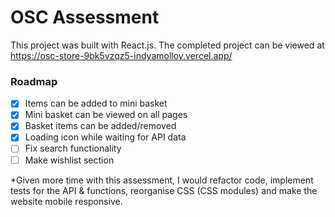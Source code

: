 # OSC Assessment
This project was built with React.js. The completed project can be viewed at https://osc-store-9bk5vzqz5-indyamolloy.vercel.app/

### Roadmap
 - [X] Items can be added to mini basket
 - [X] Mini basket can be viewed on all pages
 - [X] Basket items can be added/removed
 - [X] Loading icon while waiting for API data 
 - [ ] Fix search functionality
 - [ ] Make wishlist section 
 
*Given more time with this assessment, I would refactor code, implement tests for the API & functions, reorganise CSS (CSS modules) and make the website mobile responsive.
